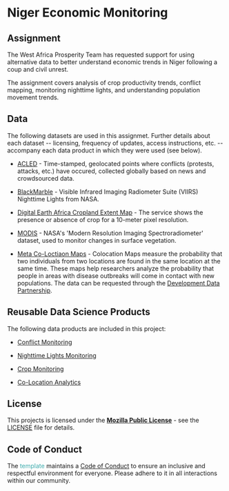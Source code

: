 # Niger Economic Monitoring

## Assignment

The West Africa Prosperity Team has requested support for using alternative data to better understand economic trends in Niger following a coup and civil unrest.

The assignment covers analysis of crop productivity trends, conflict mapping, monitoring nighttime lights, and understanding population movement trends.


## Data

The following datasets are used in this assignmet. Further details about each dataset -- licensing, frequency of updates, access instructions, etc. -- accompany each data product in which they were used (see below).

* [ACLED](https://worldbank.github.io/iraq-economic-monitoring/docs/2-data.html#(https://datacatalog.worldbank.org/int/search/dataset/0061835/acled---middle-east)) - Time-stamped, geolocated points where conflicts (protests, attacks, etc.) have occured, collected globally based on news and crowdsourced data.

* [BlackMarble](http://blackmarble.gsfc.nasa.gov/) - Visible Infrared Imaging Radiometer Suite (VIIRS) Nighttime Lights from NASA.

* [Digital Earth Africa Cropland Extent Map](https://www.digitalearthafrica.org/platform-resources/services/cropland-extent-map) - The service shows the presence or absence of crop for a 10-meter pixel resolution.

* [MODIS](https://modis.gsfc.nasa.gov/) - NASA's 'Modern Resolution Imaging Spectroradiometer' dataset, used to monitor changes in surface vegetation.

* [Meta Co-Loctiaon Maps](https://dataforgood.facebook.com/dfg/tools/colocation-maps) - Colocation Maps measure the probability that two individuals from two locations are found in the same location at the same time. These maps help researchers analyze the probability that people in areas with disease outbreaks will come in contact with new populations. The data can be requested through the [Development Data Partnership](https://datapartnership.org/).




## Reusable Data Science Products

The following data products are included in this project:

* [Conflict Monitoring](https://datapartnership.org/niger-economic-monitoring/notebooks/conflict/conflict-in-niger.html)

* [Nighttime Lights Monitoring](https://raw.githack.com/datapartnership/niger-economic-monitoring/main/notebooks/nighttime-lights/ntl_analysis.html)

* [Crop Monitoring](https://datapartnership.org/niger-economic-monitoring/reports/agriculture/report.html)

* [Co-Location Analytics](https://datapartnership.org/niger-economic-monitoring/notebooks/movement/README.html)




## License

This projects is licensed under the [**Mozilla Public License**](https://opensource.org/license/mpl-2-0/) - see the [LICENSE](LICENSE) file for details.




## Code of Conduct

The <span style="color:#3EACAD">template</span> maintains a [Code of Conduct](docs/CODE_OF_CONDUCT.md) to ensure an inclusive and respectful environment for everyone. Please adhere to it in all interactions within our community.
